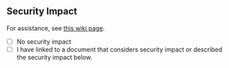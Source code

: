<!-- Hi and welcome to the Heroku Python buildpack repository!

If you meant to open a PR against a fork instead of upstream, please adjust the base branch:
https://help.github.com/articles/changing-the-base-branch-of-a-pull-request/

Otherwise thank you in advance for your Pull Request - just remember to
include as much information as possible to help the reviewers :-)
-->

## Security Impact
For assistance, see [this wiki page](https://dev.azure.com/mindbody/MBScrum/_wiki/wikis/MBScrum.wiki/16933/Security-impact-in-pull-requests).

- [ ] No security impact
- [ ] I have linked to a document that considers security impact or described the security impact below.
<!--Describe Security Impact or link to an org-wide gate document that considers the security impact-->
